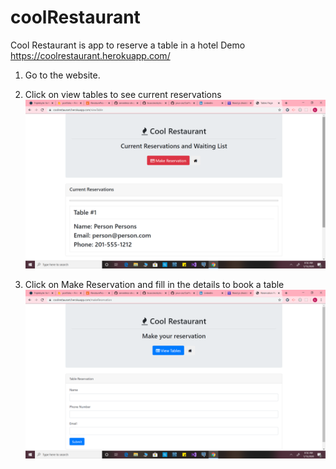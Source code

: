 # coolRestaurant
Cool Restaurant is app to reserve a table in a hotel
Demo https://coolrestaurant.herokuapp.com/

1. Go to the website.<br>

2. Click on view tables to see current reservations<br>
![](Screenshot%20(48).png)

3. Click on Make Reservation and fill in the details to book a table<br>
![](Screenshot%20(49).png)
